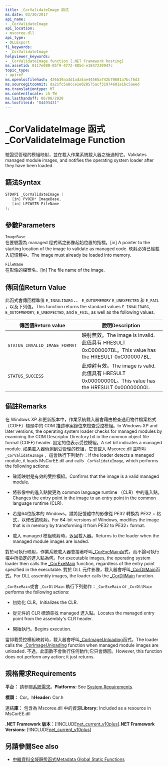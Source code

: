 ```yaml
---
title: _CorValidateImage 函式
ms.date: 03/30/2017
api_name:
- _CorValidateImage
api_location:
- mscoree.dll
api_type:
- DLLExport
f1_keywords:
- _CorValidateImage
helpviewer_keywords:
- _CorValidateImage function [.NET Framework hosting]
ms.assetid: 0117e080-05f9-4772-885d-e1847230947c
topic_type:
- apiref
ms.openlocfilehash: 426b39aa3d1ada5ae44565a742b70681a7bcf6d3
ms.sourcegitcommit: da21fc5a8cce1e028575acf31974681a1bc5aeed
ms.translationtype: MT
ms.contentlocale: zh-TW
ms.lasthandoff: 06/08/2020
ms.locfileid: "84493431"
---
```

# <a name="_corvalidateimage-function"></a><span data-ttu-id="841ca-102">_CorValidateImage 函式</span><span class="sxs-lookup"><span data-stu-id="841ca-102">_CorValidateImage Function</span></span>
<span data-ttu-id="841ca-103">驗證受管理的模組映射，並在載入作業系統載入器之後通知它。</span><span class="sxs-lookup"><span data-stu-id="841ca-103">Validates managed module images, and notifies the operating system loader after they have been loaded.</span></span>  
  
## <a name="syntax"></a><span data-ttu-id="841ca-104">語法</span><span class="sxs-lookup"><span data-stu-id="841ca-104">Syntax</span></span>  
  
```cpp  
STDAPI _CorValidateImage (
   [in] PVOID* ImageBase,  
   [in] LPCWSTR FileName  
);  
```  
  
## <a name="parameters"></a><span data-ttu-id="841ca-105">參數</span><span class="sxs-lookup"><span data-stu-id="841ca-105">Parameters</span></span>  
 `ImageBase`  
 <span data-ttu-id="841ca-106">在要驗證為 managed 程式碼之影像起始位置的指標。</span><span class="sxs-lookup"><span data-stu-id="841ca-106">[in] A pointer to the starting location of the image to validate as managed code.</span></span> <span data-ttu-id="841ca-107">映射必須已經載入記憶體中。</span><span class="sxs-lookup"><span data-stu-id="841ca-107">The image must already be loaded into memory.</span></span>  
  
 `FileName`  
 <span data-ttu-id="841ca-108">在影像的檔案名。</span><span class="sxs-lookup"><span data-stu-id="841ca-108">[in] The file name of the image.</span></span>  
  
## <a name="return-value"></a><span data-ttu-id="841ca-109">傳回值</span><span class="sxs-lookup"><span data-stu-id="841ca-109">Return Value</span></span>  
 <span data-ttu-id="841ca-110">此函式會傳回標準值 `E_INVALIDARG` 、、 `E_OUTOFMEMORY` `E_UNEXPECTED` 和 `E_FAIL` ，以及下列值。</span><span class="sxs-lookup"><span data-stu-id="841ca-110">This function returns the standard values `E_INVALIDARG`, `E_OUTOFMEMORY`, `E_UNEXPECTED`, and `E_FAIL`, as well as the following values.</span></span>  
  
|<span data-ttu-id="841ca-111">傳回值</span><span class="sxs-lookup"><span data-stu-id="841ca-111">Return value</span></span>|<span data-ttu-id="841ca-112">說明</span><span class="sxs-lookup"><span data-stu-id="841ca-112">Description</span></span>|  
|------------------|-----------------|  
|`STATUS_INVALID_IMAGE_FORMAT`|<span data-ttu-id="841ca-113">映射無效。</span><span class="sxs-lookup"><span data-stu-id="841ca-113">The image is invalid.</span></span> <span data-ttu-id="841ca-114">此值具有 HRESULT 0xC000007BL。</span><span class="sxs-lookup"><span data-stu-id="841ca-114">This value has the HRESULT 0xC000007BL.</span></span>|  
|`STATUS_SUCCESS`|<span data-ttu-id="841ca-115">此映射有效。</span><span class="sxs-lookup"><span data-stu-id="841ca-115">The image is valid.</span></span> <span data-ttu-id="841ca-116">此值具有 HRESULT 0x00000000L。</span><span class="sxs-lookup"><span data-stu-id="841ca-116">This value has the HRESULT 0x00000000L.</span></span>|  
  
## <a name="remarks"></a><span data-ttu-id="841ca-117">備註</span><span class="sxs-lookup"><span data-stu-id="841ca-117">Remarks</span></span>  
 <span data-ttu-id="841ca-118">在 Windows XP 和更新版本中，作業系統載入器會藉由檢查通用物件檔案格式（COFF）標頭中的 COM 描述專案錄位來檢查受控模組。</span><span class="sxs-lookup"><span data-stu-id="841ca-118">In Windows XP and later versions, the operating system loader checks for managed modules by examining the COM Descriptor Directory bit in the common object file format (COFF) header.</span></span> <span data-ttu-id="841ca-119">設定的位表示受控模組。</span><span class="sxs-lookup"><span data-stu-id="841ca-119">A set bit indicates a managed module.</span></span> <span data-ttu-id="841ca-120">如果載入器偵測到受管理的模組，它會載入 Mscoree.dll 並呼叫 `_CorValidateImage` ，這會執行下列動作：</span><span class="sxs-lookup"><span data-stu-id="841ca-120">If the loader detects a managed module, it loads MsCorEE.dll and calls `_CorValidateImage`, which performs the following actions:</span></span>  
  
- <span data-ttu-id="841ca-121">確認映射是有效的受控模組。</span><span class="sxs-lookup"><span data-stu-id="841ca-121">Confirms that the image is a valid managed module.</span></span>  
  
- <span data-ttu-id="841ca-122">將影像中的進入點變更為 common language runtime （CLR）中的進入點。</span><span class="sxs-lookup"><span data-stu-id="841ca-122">Changes the entry point in the image to an entry point in the common language runtime (CLR).</span></span>  
  
- <span data-ttu-id="841ca-123">若是64位版本的 Windows，請將記憶體中的影像從 PE32 轉換為 PE32 + 格式，以修改該映射。</span><span class="sxs-lookup"><span data-stu-id="841ca-123">For 64-bit versions of Windows, modifies the image that is in memory by transforming it from PE32 to PE32+ format.</span></span>  
  
- <span data-ttu-id="841ca-124">載入 managed 模組映射時，返回載入器。</span><span class="sxs-lookup"><span data-stu-id="841ca-124">Returns to the loader when the managed module images are loaded.</span></span>  
  
 <span data-ttu-id="841ca-125">對於可執行映射，作業系統載入器會接著呼叫[_CorExeMain](corexemain-function.md)函式，而不論可執行檔中所指定的進入點為何。</span><span class="sxs-lookup"><span data-stu-id="841ca-125">For executable images, the operating system loader then calls the [_CorExeMain](corexemain-function.md) function, regardless of the entry point specified in the executable.</span></span> <span data-ttu-id="841ca-126">對於 DLL 元件影像，載入器會呼叫[_CorDllMain](cordllmain-function.md)函式。</span><span class="sxs-lookup"><span data-stu-id="841ca-126">For DLL assembly images, the loader calls the [_CorDllMain](cordllmain-function.md) function.</span></span>  
  
 <span data-ttu-id="841ca-127">`_CorExeMain`或會 `_CorDllMain` 執行下列動作：</span><span class="sxs-lookup"><span data-stu-id="841ca-127">`_CorExeMain` or `_CorDllMain` performs the following actions:</span></span>  
  
- <span data-ttu-id="841ca-128">初始化 CLR。</span><span class="sxs-lookup"><span data-stu-id="841ca-128">Initializes the CLR.</span></span>  
  
- <span data-ttu-id="841ca-129">從元件的 CLR 標頭尋找 managed 進入點。</span><span class="sxs-lookup"><span data-stu-id="841ca-129">Locates the managed entry point from the assembly's CLR header.</span></span>  
  
- <span data-ttu-id="841ca-130">開始執行。</span><span class="sxs-lookup"><span data-stu-id="841ca-130">Begins execution.</span></span>  
  
 <span data-ttu-id="841ca-131">當卸載受控模組映射時，載入器會呼叫[_CorImageUnloading](corimageunloading-function.md)函式。</span><span class="sxs-lookup"><span data-stu-id="841ca-131">The loader calls the [_CorImageUnloading](corimageunloading-function.md) function when managed module images are unloaded.</span></span> <span data-ttu-id="841ca-132">不過，此函數不會執行任何動作;它只會傳回。</span><span class="sxs-lookup"><span data-stu-id="841ca-132">However, this function does not perform any action; it just returns.</span></span>  
  
## <a name="requirements"></a><span data-ttu-id="841ca-133">規格需求</span><span class="sxs-lookup"><span data-stu-id="841ca-133">Requirements</span></span>  
 <span data-ttu-id="841ca-134">**平台：** 請參閱[系統需求](../../get-started/system-requirements.md)。</span><span class="sxs-lookup"><span data-stu-id="841ca-134">**Platforms:** See [System Requirements](../../get-started/system-requirements.md).</span></span>  
  
 <span data-ttu-id="841ca-135">**標頭：** Cor。h</span><span class="sxs-lookup"><span data-stu-id="841ca-135">**Header:** Cor.h</span></span>  
  
 <span data-ttu-id="841ca-136">連結**庫：** 包含為 Mscoree.dll 中的資源</span><span class="sxs-lookup"><span data-stu-id="841ca-136">**Library:** Included as a resource in MsCorEE.dll</span></span>  
  
 <span data-ttu-id="841ca-137">**.NET Framework 版本：**[!INCLUDE[net_current_v10plus](../../../../includes/net-current-v10plus-md.md)]</span><span class="sxs-lookup"><span data-stu-id="841ca-137">**.NET Framework Versions:** [!INCLUDE[net_current_v10plus](../../../../includes/net-current-v10plus-md.md)]</span></span>  
  
## <a name="see-also"></a><span data-ttu-id="841ca-138">另請參閱</span><span class="sxs-lookup"><span data-stu-id="841ca-138">See also</span></span>

- [<span data-ttu-id="841ca-139">中繼資料全域靜態函式</span><span class="sxs-lookup"><span data-stu-id="841ca-139">Metadata Global Static Functions</span></span>](../metadata/metadata-global-static-functions.md)
